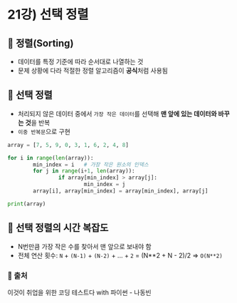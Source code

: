 # 21강) 선택 정렬

## 📍 정렬(Sorting)

- 데이터를 특정 기준에 따라 순서대로 나열하는 것
- 문제 상황에 다라 적절한 정렬 알고리즘이 **공식**처럼 사용됨

## 📍 선택 정렬

- 처리되지 않은 데이터 중에서 `가장 작은 데이터`를 선택해 **맨 앞에 있는 데이터와 바꾸는 것**을 반복
- `이중 반복문`으로 구현

```python
array = [7, 5, 9, 0, 3, 1, 6, 2, 4, 8]

for i in range(len(array)):
		min_index = i   # 가장 작은 원소의 인덱스
		for j in range(i+1, len(array)):
				if array[min_index] > array[j]:
						min_index = j
		array[i], array[min_index] = array[min_index], array[j]

print(array)
```

## 📍 선택 정렬의 시간 복잡도

- N번만큼 가장 작은 수를 찾아서 맨 앞으로 보내야 함
- 전체 연산 횟수: `N` + `(N-1)` + `(N-2)` + ... + `2`  = (N**2 + N - 2)/2 ⇒ `O(N**2)`


### 📍 출처
이것이 취업을 위한 코딩 테스트다 with 파이썬 - 나동빈